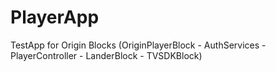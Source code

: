 # PlayerApp
TestApp for Origin Blocks (OriginPlayerBlock - AuthServices - PlayerController - LanderBlock - TVSDKBlock)

